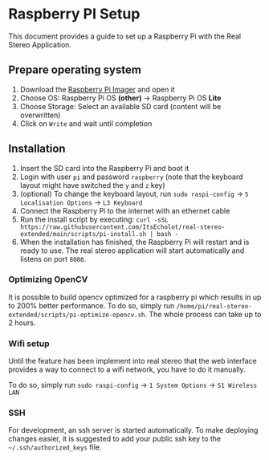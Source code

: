 # Raspberry PI Setup

This document provides a guide to set up a Raspberry Pi with the Real Stereo Application.

## Prepare operating system

1. Download the [Raspberry Pi Imager](https://www.raspberrypi.org/software/) and open it
1. Choose OS: Raspberry Pi OS **(other)** -> Raspberry Pi OS **Lite**
1. Choose Storage: Select an available SD card (content will be overwritten)
1. Click on `Write` and wait until completion

## Installation

1. Insert the SD card into the Raspberry Pi and boot it
1. Login with user `pi` and password `raspberry` (note that the keyboard layout might have switched the `y` and `z` key)
1. (optional) To change the keyboard layout, run `sudo raspi-config` -> `5 Localisation Options` -> `L3 Keyboard`
1. Connect the Raspberry Pi to the internet with an ethernet cable
1. Run the install script by executing: `curl -sSL https://raw.githubusercontent.com/ItsEcholot/real-stereo-extended/main/scripts/pi-install.sh | bash -`
1. When the installation has finished, the Raspberry Pi will restart and is ready to use. The real stereo application will start automatically and listens on port `8080`.

### Optimizing OpenCV

It is possible to build opencv optimized for a raspberry pi which results in up to 200% better performance.
To do so, simply run `/home/pi/real-stereo-extended/scripts/pi-optimize-opencv.sh`.
The whole process can take up to 2 hours.

### Wifi setup

Until the feature has been implement into real stereo that the web interface provides a way to connect to a wifi network, you have to do it manually.

To do so, simply run `sudo raspi-config` -> `1 System Options` -> `S1 Wireless LAN`

### SSH

For development, an ssh server is started automatically.
To make deploying changes easier, it is suggested to add your public ssh key to the `~/.ssh/authorized_keys` file.
